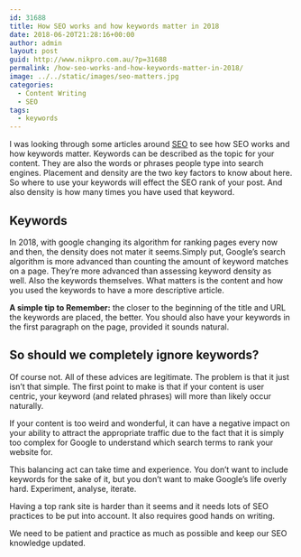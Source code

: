 ```yaml
---
id: 31688
title: How SEO works and how keywords matter in 2018
date: 2018-06-20T21:28:16+00:00
author: admin
layout: post
guid: http://www.nikpro.com.au/?p=31688
permalink: /how-seo-works-and-how-keywords-matter-in-2018/
image: ../../static/images/seo-matters.jpg
categories:
  - Content Writing
  - SEO
tags:
  - keywords
---
```

I was looking through some articles around [SEO](http://www.nikpro.com.au/digital-marketing-content-writing-or-just-blogging/) to see how SEO works and how keywords matter. Keywords can be described as the topic for your content. They are also the words or phrases people type into search engines. Placement and density are the two key factors to know about here. So where to use your keywords will effect the SEO rank of your post. And also density is how many times you have used that keyword.

## Keywords

In 2018, with google changing its algorithm for ranking pages every now and then, the density does not mater it seems.Simply put, Google’s search algorithm is more advanced than counting the amount of keyword matches on a page. They’re more advanced than assessing keyword density as well. Also the keywords themselves. What matters is the content and how you used the keywords to have a more descriptive article.

**A simple tip to Remember:** the closer to the beginning of the title and URL the keywords are placed, the better. You should also have your keywords in the first paragraph on the page, provided it sounds natural.

## **So should we completely ignore keywords?**

Of course not. All of these advices are legitimate. The problem is that it just isn’t that simple. The first point to make is that if your content is user centric, your keyword (and related phrases) will more than likely occur naturally.

If your content is too weird and wonderful, it can have a negative impact on your ability to attract the appropriate traffic due to the fact that it is simply too complex for Google to understand which search terms to rank your website for.

This balancing act can take time and experience. You don’t want to include keywords for the sake of it, but you don’t want to make Google’s life overly hard. Experiment, analyse, iterate.

Having a top rank site is harder than it seems and it needs lots of SEO practices to be put into account. It also requires good hands on writing.

We need to be patient and practice as much as possible and keep our SEO knowledge updated.